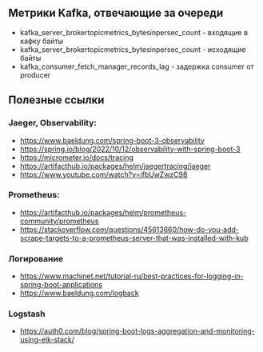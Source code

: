 
## Метрики Kafka, отвечающие за очереди
- kafka_server_brokertopicmetrics_bytesinpersec_count - входящие в кафку байты
- kafka_server_brokertopicmetrics_bytesinpersec_count - исходящие байты
- kafka_consumer_fetch_manager_records_lag - задержка consumer от producer


## Полезные ссылки
### Jaeger, Observability:
- https://www.baeldung.com/spring-boot-3-observability
- https://spring.io/blog/2022/10/12/observability-with-spring-boot-3
- https://micrometer.io/docs/tracing
- https://artifacthub.io/packages/helm/jaegertracing/jaeger
- https://www.youtube.com/watch?v=jfbUwZwzC98

### Prometheus:
- https://artifacthub.io/packages/helm/prometheus-community/prometheus
- https://stackoverflow.com/questions/45613660/how-do-you-add-scrape-targets-to-a-prometheus-server-that-was-installed-with-kub


### Логирование 
- https://www.machinet.net/tutorial-ru/best-practices-for-logging-in-spring-boot-applications
- https://www.baeldung.com/logback

### Logstash 
- https://auth0.com/blog/spring-boot-logs-aggregation-and-monitoring-using-elk-stack/